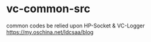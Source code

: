 vc-common-src
=============
common codes be relied upon HP-Socket &amp; VC-Logger
https://my.oschina.net/ldcsaa/blog
